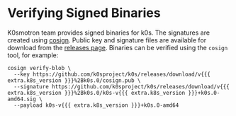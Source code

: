# Verifying Signed Binaries

K0smotron team provides signed binaries for k0s. The signatures are created using [cosign](https://docs.sigstore.dev/signing/quickstart/).
Public key and signature files are available for download from the [releases page](https://github.com/k0sproject/k0s/releases/latest).
Binaries can be verified using the `cosign` tool, for example:

```shell
cosign verify-blob \
  --key https://github.com/k0sproject/k0s/releases/download/v{{{ extra.k8s_version }}}%2Bk0s.0/cosign.pub \
  --signature https://github.com/k0sproject/k0s/releases/download/v{{{ extra.k8s_version }}}%2Bk0s.0/k0s-v{{{ extra.k8s_version }}}+k0s.0-amd64.sig \
  --payload k0s-v{{{ extra.k8s_version }}}+k0s.0-amd64
```
